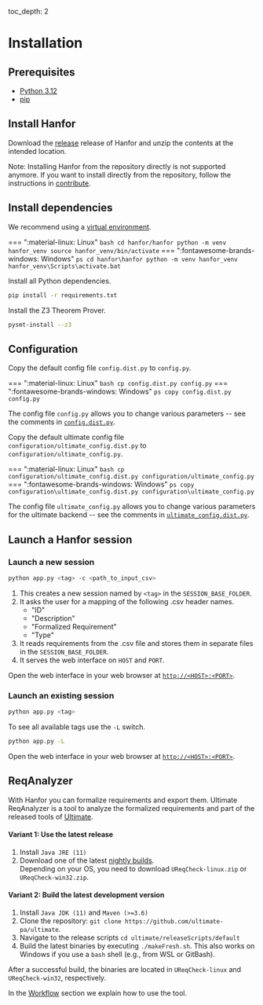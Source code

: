 toc_depth: 2

# Installation

## Prerequisites
* [Python 3.12](https://www.python.org/)
* [pip](https://pypi.org/project/pip/)


## Install Hanfor

Download the [release](https://github.com/ultimate-pa/hanfor/releases) release of Hanfor
and unzip the contents at the intended location.

Note: Installing Hanfor from the repository directly is not supported anymore.
If you want to install directly from the repository, 
follow the instructions in [contribute](contribute/to_hanfor.md).

## Install dependencies
We recommend using a [virtual environment](https://docs.python.org/3/tutorial/venv.html).

=== ":material-linux: Linux"
    ``` bash
    cd hanfor/hanfor
    python -m venv hanfor_venv
    source hanfor_venv/bin/activate
    ```
=== ":fontawesome-brands-windows: Windows"
    ``` ps
    cd hanfor\hanfor
    python -m venv hanfor_venv
    hanfor_venv\Scripts\activate.bat
    ```

Install all Python dependencies. 
``` bash
pip install -r requirements.txt
```

Install the Z3 Theorem Prover.
``` bash
pysmt-install --z3
```

## Configuration
Copy the default config file `config.dist.py` to `config.py`.

=== ":material-linux: Linux"
    ``` bash
    cp config.dist.py config.py
    ```
=== ":fontawesome-brands-windows: Windows"
    ``` ps
    copy config.dist.py config.py
    ```

The config file `config.py` allows you to change various parameters -- see the comments in [`config.dist.py`](https://github.com/ultimate-pa/hanfor/blob/master/hanfor/config.dist.py).

Copy the default ultimate config file `configuration/ultimate_config.dist.py` to `configuration/ultimate_config.py`.

=== ":material-linux: Linux"
    ``` bash
    cp configuration/ultimate_config.dist.py configuration/ultimate_config.py
    ```
=== ":fontawesome-brands-windows: Windows"
    ``` ps
    copy configuration\ultimate_config.dist.py configuration\ultimate_config.py
    ```

The config file `ultimate_config.py` allows you to change various parameters for the ultimate backend -- see the comments in [`ultimate_config.dist.py`](https://github.com/ultimate-pa/hanfor/blob/master/hanfor/configuration/ultimate_config.dist.py).

## Launch a Hanfor session

### Launch a new session
``` bash
python app.py <tag> -c <path_to_input_csv>
```
1. This creates a new session named by `<tag>` in the `SESSION_BASE_FOLDER`.
2. It asks the user for a mapping of the following .csv header names.
    * "ID"
    * "Description"
    * "Formalized Requirement"
    * "Type"
3. It reads requirements from the .csv file and stores them in separate files in the `SESSION_BASE_FOLDER`.
4. It serves the web interface on `HOST` and `PORT`.

Open the web interface in your web browser at [`http://<HOST>:<PORT>`](http://127.0.0.1:5000).

### Launch an existing session
``` bash
python app.py <tag>
```
To see all available tags use the `-L` switch.
``` bash
python app.py -L
```
Open the web interface in your web browser at [`http://<HOST>:<PORT>`](http://127.0.0.1:5000).
 
 
## ReqAnalyzer
With Hanfor you can formalize requirements and export them. 
Ultimate ReqAnalyzer is a tool to analyze the formalized requirements and part of the released tools of [Ultimate](https://github.com/ultimate-pa/ultimate).

#### Variant 1: Use the latest release

1. Install `Java JRE (11)`
2. Download one of the latest [nightly builds](https://monteverdi.informatik.uni-freiburg.de/ultimate-nightly/).  
   Depending on your OS, you need to download `UReqCheck-linux.zip` or `UReqCheck-win32.zip`.


#### Variant 2: Build the latest development version

1. Install `Java JDK (11)` and `Maven (>=3.6)`
2. Clone the repository: `git clone https://github.com/ultimate-pa/ultimate`.
3. Navigate to the release scripts `cd ultimate/releaseScripts/default`
4. Build the latest binaries by executing `./makeFresh.sh`. This also works on Windows if you use a `bash` shell (e.g., from WSL or GitBash). 

After a successful build, the binaries are located in `UReqCheck-linux` and `UReqCheck-win32`, respectively.

In the [Workflow](../usage/workflow.md) section we explain how to use the tool.
